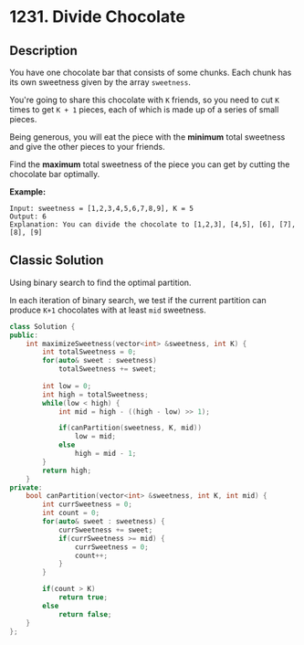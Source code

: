 # 1231. Divide Chocolate

## Description

You have one chocolate bar that consists of some chunks. Each chunk has its own sweetness given by the array `sweetness`.

You're going to share this chocolate with `K` friends, so you need to cut `K` times to get `K + 1` pieces, each of which is made up of a series of small pieces.

Being generous, you will eat the piece with the **minimum** total sweetness and give the other pieces to your friends.

Find the **maximum** total sweetness of the piece you can get by cutting the chocolate bar optimally.

**Example:**

```
Input: sweetness = [1,2,3,4,5,6,7,8,9], K = 5
Output: 6
Explanation: You can divide the chocolate to [1,2,3], [4,5], [6], [7], [8], [9]
```

## Classic Solution
Using binary search to find the optimal partition.

In each iteration of binary search, we test if the current partition can produce `K+1` chocolates with at least `mid` sweetness.

```C++
class Solution {
public:
    int maximizeSweetness(vector<int> &sweetness, int K) {
        int totalSweetness = 0;
        for(auto& sweet : sweetness)
            totalSweetness += sweet;
        
        int low = 0;
        int high = totalSweetness;
        while(low < high) {
            int mid = high - ((high - low) >> 1);

            if(canPartition(sweetness, K, mid))
                low = mid;
            else
                high = mid - 1;
        }
        return high;
    }
private:
    bool canPartition(vector<int> &sweetness, int K, int mid) {
        int currSweetness = 0;
        int count = 0;
        for(auto& sweet : sweetness) {
            currSweetness += sweet;
            if(currSweetness >= mid) {
                currSweetness = 0;
                count++;
            }
        }

        if(count > K)
            return true;
        else
            return false;
    }
};
```